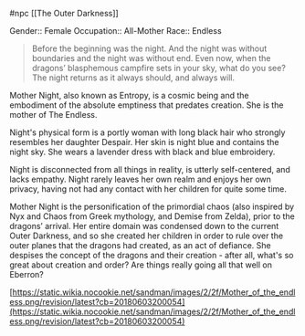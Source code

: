 #npc [[The Outer Darkness]]

Gender:: Female
Occupation:: All-Mother
Race:: Endless

> Before the beginning was the night. And the night was without boundaries and the night was without end. Even now, when the dragons’ blasphemous campfire sets in your sky, what do you see? The night returns as it always should, and always will.

Mother Night, also known as Entropy, is a cosmic being and the embodiment of the absolute emptiness that predates creation. She is the mother of The Endless.

Night's physical form is a portly woman with long black hair who strongly resembles her daughter Despair. Her skin is night blue and contains the night sky. She wears a lavender dress with black and blue embroidery.

Night is disconnected from all things in reality, is utterly self-centered, and lacks empathy. Night rarely leaves her own realm and enjoys her own privacy, having not had any contact with her children for quite some time.

Mother Night is the personification of the primordial chaos (also inspired by Nyx and Chaos from Greek mythology, and Demise from Zelda), prior to the dragons’ arrival. Her entire domain was condensed down to the current Outer Darkness, and so she created her children in order to rule over the outer planes that the dragons had created, as an act of defiance. She despises the concept of the dragons and their creation - after all, what's so great about creation and order? Are things really going all that well on Eberron?

[https://static.wikia.nocookie.net/sandman/images/2/2f/Mother_of_the_endless.png/revision/latest?cb=20180603200054](https://static.wikia.nocookie.net/sandman/images/2/2f/Mother_of_the_endless.png/revision/latest?cb=20180603200054)